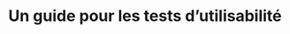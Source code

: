 ---
title: Un guide pour les tests d’utilisabilité
translationKey: usability-testing
description: >-
  L’abc des tests d’utilisabilité.
contact:
  - email: colin.macarthur@tbs-sct.gc.ca
    name: Colin MacArthur
status: in-flight
links:
  - name: Documentation
    url: "/outils-et-ressources/guide-tests-d-utilisabilite/"
---
